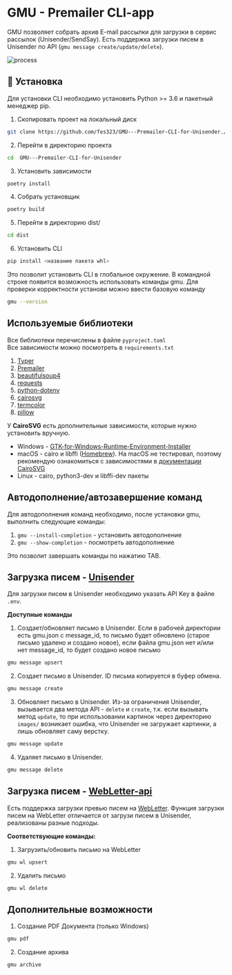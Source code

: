 # GMU - Premailer CLI-app
GMU позволяет собрать архив E-mail рассылки для загрузки в сервис рассылок (Unisender/SendSay).
Есть поддержка загрузки писем в Unisender по API (```gmu message create/update/delete```).

![process](https://my-bucket.ru/upload/process.gif)

## 🤖 Установка
Для установки CLI необходимо установить Python >= 3.6 и пакетный менеджер pip.
1. Скопировать проект на локальный диск   
```bash
git clone https://github.com/fes323/GMU---Premailer-CLI-for-Unisender./tree/main
```   
2. Перейти в директорию проекта    
```bash
cd  GMU---Premailer-CLI-for-Unisender
```   
3. Установить зависимости   
```bash
poetry install
```
4. Собрать установщик    
```bash 
poetry build
```
5. Перейти в директорию dist/   
```bash
cd dist
```
6. Установить CLI 
```bash
pip install <название пакета whl>
```   
Это позволит установить CLI в глобальное окружение. В командной строке появится возможность использовать команды gmu.
Для проверки корректности установи можно ввести базовую команду 
```bash 
gmu --version
```

## Используемые библиотеки
Все библиотеки перечислены в файле ```pyproject.toml```   
Все зависимости можно посмотреть в ```requirements.txt```   

1. [Typer](https://github.com/fastapi/typer)
2. [Premailer](https://github.com/peterbe/premailer)
3. [beautifulsoup4](https://www.crummy.com/software/BeautifulSoup/)
4. [requests](https://requests.readthedocs.io/en/latest/)
5. [python-dotenv](https://github.com/theskumar/python-dotenv)
6. [cairosvg](https://cairosvg.org/)
7. [termcolor](https://github.com/termcolor/termcolor)
8. [pillow](https://python-pillow.github.io/)  

У **CairoSVG** есть дополнительные зависимости, которые нужно установить вручную.  
* Windows - [GTK-for-Windows-Runtime-Environment-Installer](https://github.com/tschoonj/GTK-for-Windows-Runtime-Environment-Installer)  
* macOS - cairo и libffi ([Homebrew](https://brew.sh/)). На macOS не тестировал, поэтому рекомендую ознакомиться с зависимостями в [документации CairoSVG](https://cairosvg.org/documentation/)  
* Linux - cairo, python3-dev и libffi-dev пакеты  

## Автодополнение/автозавершение команд
Для автодополнения команд необходимо, после установки gmu, выполнить следующие команды:
1. ```gmu --install-completion``` - установить автодополнение
2. ```gmu --show-completion``` - посмотреть автодополнение  

Это позволит завершать команды по нажатию TAB.

## Загрузка писем - [Unisender](https://www.unisender.com/)
Для загрузки писем в Unisender необходимо указать API Key в файле ```.env```.

**Доступные команды**
1. Создает/обновляет письмо в Unisender. Если в рабочей директории есть gmu.json с message_id, то письмо будет обновлено (старое письмо удалено и создано новое), если файла gmu.json нет и/или нет message_id, то будет создано новое письмо
```bash
gmu message upsert
```
2. Cоздает письмо в Unisender. ID письма копируется в буфер обмена.
```bash
gmu message create
```
3. Обновляет письмо в Unisender. Из-за ограничения Unisender, вызывается два метода API - ```delete``` и ```create```, т.к. если вызывать метод ```update```, то при использовании картинок через директорию ```images/``` возникает ошибка, что Unisender не загружает картинки, а лишь обновляет саму верстку.
```bash
gmu message update
```
4. Удаляет письмо в Unisender.
```bash
gmu message delete
```

## Загрузка писем - [WebLetter-api](https://github.com/rastereo/webletter-api)
Есть поддержка загрузки превью писем на [WebLetter](https://github.com/rastereo/webletter-api "Проект на GitHub. Нужно будет развернуть backend и frontend на сервере или локально и добавить адрес + токен в .env файл").
Функция загрузки писем на WebLetter отличается от загрузи писем в Unisender, реализованы разные подходы.

**Соответствующие команды:**
1. Загрузить/обновить письмо на WebLetter
```bash
gmu wl upsert
```
2. Удалить письмо
```bash
gmu wl delete
```

## Дополнительные возможности
1. Создание PDF Документа (только Windows)
```bash
gmu pdf
```
2. Создание архива
```bash
gmu archive
```


